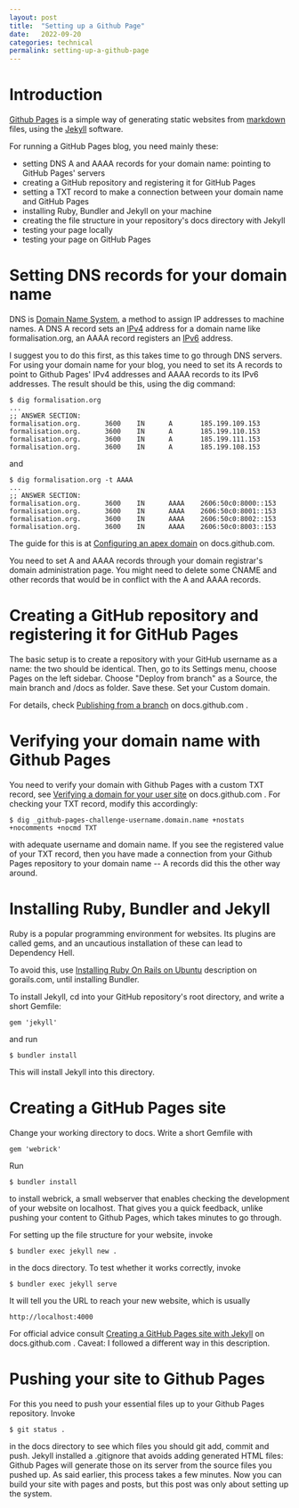 ```yaml
---
layout: post
title:  "Setting up a Github Page"
date:   2022-09-20 
categories: technical 
permalink: setting-up-a-github-page
---
```

# Introduction

[Github Pages](https://pages.github.com/)
is a simple way of generating static websites from 
[markdown](https://docs.github.com/en/get-started/writing-on-github/getting-started-with-writing-and-formatting-on-github/basic-writing-and-formatting-syntax)
files, using the 
[Jekyll](https://jekyllrb.com/)
software.

For running a GitHub Pages blog, you need mainly these:

- setting DNS A and AAAA records for your domain name: pointing to GitHub Pages' servers
- creating a GitHub repository and registering it for GitHub Pages
- setting a TXT record to make a connection between your domain name and GitHub Pages
- installing Ruby, Bundler and Jekyll on your machine
- creating the file structure in your repository's docs directory with Jekyll
- testing your page locally
- testing your page on GitHub Pages

# Setting DNS records for your domain name

DNS is [Domain Name System](https://en.wikipedia.org/wiki/Domain_Name_System),
a method to assign IP addresses to machine names. A DNS A record sets an 
[IPv4](https://en.wikipedia.org/wiki/IPv4)
address for a domain name like formalisation.org, an AAAA record registers
an 
[IPv6](https://en.wikipedia.org/wiki/IPv6) 
address.

I suggest you to do this first, as this takes time to go through DNS servers.
For using your domain name for your blog, you need to set its A records to point to Github Pages' IPv4 addresses and AAAA records to its IPv6 addresses. The result should be this, using the dig command:

```
$ dig formalisation.org
...
;; ANSWER SECTION:
formalisation.org.      3600    IN      A       185.199.109.153
formalisation.org.      3600    IN      A       185.199.110.153
formalisation.org.      3600    IN      A       185.199.111.153
formalisation.org.      3600    IN      A       185.199.108.153
```
and
```
$ dig formalisation.org -t AAAA
...
;; ANSWER SECTION:
formalisation.org.      3600    IN      AAAA    2606:50c0:8000::153
formalisation.org.      3600    IN      AAAA    2606:50c0:8001::153
formalisation.org.      3600    IN      AAAA    2606:50c0:8002::153
formalisation.org.      3600    IN      AAAA    2606:50c0:8003::153
```
The guide for this is at [Configuring an apex domain](https://docs.github.com/en/pages/configuring-a-custom-domain-for-your-github-pages-site/managing-a-custom-domain-for-your-github-pages-site#configuring-an-apex-domain) on docs.github.com.


You need to set A and AAAA records through your domain registrar's domain administration page. You might need to delete some CNAME and other records that would be in conflict with the A and AAAA records.

# Creating a GitHub repository and registering it for GitHub Pages

The basic setup is to create a repository with your GitHub username as a name:
the two should be identical. Then, go to its Settings menu, choose Pages on the
left sidebar. Choose "Deploy from branch" as a Source, the main branch and
/docs as folder. Save these. Set your Custom domain.

For details, check [Publishing from a branch](
https://docs.github.com/en/pages/getting-started-with-github-pages/configuring-a-publishing-source-for-your-github-pages-site#publishing-from-a-branch) on docs.github.com .

# Verifying your domain name with Github Pages

You need to verify your domain with Github Pages with a custom TXT record, see [Verifying a domain for your user site](https://docs.github.com/en/pages/configuring-a-custom-domain-for-your-github-pages-site/verifying-your-custom-domain-for-github-pages#verifying-a-domain-for-your-user-site) on docs.github.com .  For checking your TXT record, modify this accordingly:

```
$ dig _github-pages-challenge-username.domain.name +nostats +nocomments +nocmd TXT
```
with adequate username and domain name. If you see the registered value of your TXT record, then you have made a connection from your Github Pages repository to your domain name -- A records did this the other way around.

# Installing Ruby, Bundler and Jekyll

Ruby is a popular programming environment for websites. Its plugins are called gems, and an uncautious installation of these can lead to Dependency Hell.

To avoid this, use [Installing Ruby On Rails on Ubuntu](https://gorails.com/setup/ubuntu/22.04) description on gorails.com, until installing Bundler.

To install Jekyll, cd into your GitHub repository's root directory, and write a short Gemfile:
```
gem 'jekyll'
```
and run
```
$ bundler install
```
This will install Jekyll into this directory.
# Creating a GitHub Pages site

Change your working directory to docs. Write a short Gemfile with
```
gem 'webrick'
```
Run
```
$ bundler install
```
to install webrick, a small webserver that enables checking the development of your website on localhost. That gives you a quick feedback, unlike pushing your content to Github Pages, which takes minutes to go through.

For setting up the file structure for your website, invoke
```
$ bundler exec jekyll new .
```
in the docs directory. To test whether it works correctly, invoke
```
$ bundler exec jekyll serve
```
It will tell you the URL to reach your new website, which is usually
```
http://localhost:4000
```

For official advice consult [Creating a GitHub Pages site with Jekyll](https://docs.github.com/en/pages/setting-up-a-github-pages-site-with-jekyll/creating-a-github-pages-site-with-jekyll) on docs.github.com . Caveat: I followed a different way in this description.

# Pushing your site to Github Pages

For this you need to push your essential files up to your Github Pages repository. Invoke
```
$ git status .
```
in the docs directory to see which files you should git add, commit and push. Jekyll installed a .gitignore that avoids adding generated HTML files: Github Pages will generate those on its server from the source files you pushed up. As said earlier, this process takes a few minutes. Now you can build your site with pages and posts, but this post was only about setting up the system.

